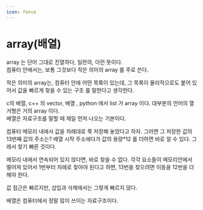```yaml
---
icon: fence
---
```


# array(배열)

array 는 단어 그대로 진열하다, 일련의, 이런 뜻이다.\
컴퓨터 안에서는, 보통 그것보다 작은 의미의 array 를 주로 쓴다.

작은 의미의 array는, 컴퓨터 안에 어떤 목록이 있는데, 그 목록이 물리적으로도 붙어 있어서 값을 빠르게 찾을 수 있는 구조 를 말한다고 생각한다.

c의 배열, c++ 의 vector, 배열 , python 에서 list 가 array 이다. 대부분의 언어의 열거형은 거의 array 이다.\
배열은 자료구조를 말할 때 제일 먼저 나오는 기본이다.

컴퓨터 메모리 내에서 값을 차례대로 쭉 저장해 놓았다고 하자. 그러면 그 저장한 값의 13번째 값의  주소는? 배열 시작 주소에다가 값의 용량\*12 를 더하면 바로 알 수 있다. 그래서 찾기 빠른 것이다.&#x20;

메모리 내에서 연속되어 있지 않다면, 바로 찾을 수 없다. 각각 요소들이 메모리안에서 떨어져 있어서 1번부터 차례로 찾아야 된다고 하면, 13번을 찾으려면 이동을 12번을 더 해야 한다.&#x20;

값 접근은 빠르지만, 삽입과 삭제에서는 그렇게 빠르지 않다.&#x20;

배열은 컴퓨터에서 정말 많이 쓰이는 자료구조이다.&#x20;
